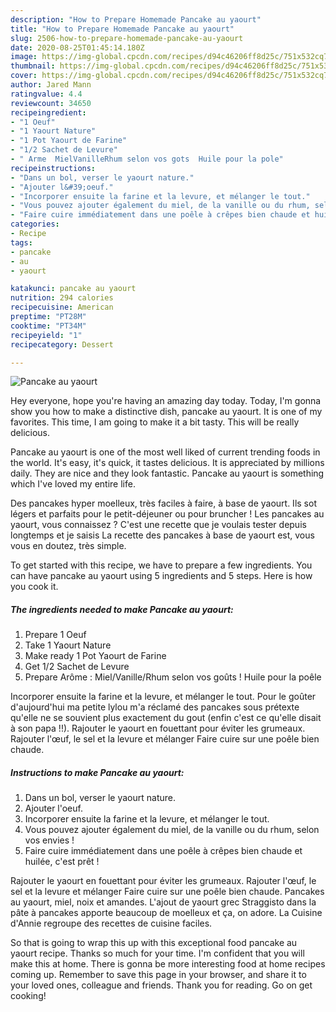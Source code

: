 ```yaml
---
description: "How to Prepare Homemade Pancake au yaourt"
title: "How to Prepare Homemade Pancake au yaourt"
slug: 2506-how-to-prepare-homemade-pancake-au-yaourt
date: 2020-08-25T01:45:14.180Z
image: https://img-global.cpcdn.com/recipes/d94c46206ff8d25c/751x532cq70/pancake-au-yaourt-photo-principale-de-la-recette.jpg
thumbnail: https://img-global.cpcdn.com/recipes/d94c46206ff8d25c/751x532cq70/pancake-au-yaourt-photo-principale-de-la-recette.jpg
cover: https://img-global.cpcdn.com/recipes/d94c46206ff8d25c/751x532cq70/pancake-au-yaourt-photo-principale-de-la-recette.jpg
author: Jared Mann
ratingvalue: 4.4
reviewcount: 34650
recipeingredient:
- "1 Oeuf"
- "1 Yaourt Nature"
- "1 Pot Yaourt de Farine"
- "1/2 Sachet de Levure"
- " Arme  MielVanilleRhum selon vos gots  Huile pour la pole"
recipeinstructions:
- "Dans un bol, verser le yaourt nature."
- "Ajouter l&#39;oeuf."
- "Incorporer ensuite la farine et la levure, et mélanger le tout."
- "Vous pouvez ajouter également du miel, de la vanille ou du rhum, selon vos envies !"
- "Faire cuire immédiatement dans une poêle à crêpes bien chaude et huilée, c&#39;est prêt !"
categories:
- Recipe
tags:
- pancake
- au
- yaourt

katakunci: pancake au yaourt 
nutrition: 294 calories
recipecuisine: American
preptime: "PT28M"
cooktime: "PT34M"
recipeyield: "1"
recipecategory: Dessert

---
```



![Pancake au yaourt](https://img-global.cpcdn.com/recipes/d94c46206ff8d25c/751x532cq70/pancake-au-yaourt-photo-principale-de-la-recette.jpg)

Hey everyone, hope you're having an amazing day today. Today, I'm gonna show you how to make a distinctive dish, pancake au yaourt. It is one of my favorites. This time, I am going to make it a bit tasty. This will be really delicious.

Pancake au yaourt is one of the most well liked of current trending foods in the world. It's easy, it's quick, it tastes delicious. It is appreciated by millions daily. They are nice and they look fantastic. Pancake au yaourt is something which I've loved my entire life.

Des pancakes hyper moelleux, très faciles à faire, à base de yaourt. Ils sot légers et parfaits pour le petit-déjeuner ou pour bruncher ! Les pancakes au yaourt, vous connaissez ? C&#39;est une recette que je voulais tester depuis longtemps et je saisis La recette des pancakes à base de yaourt est, vous vous en doutez, très simple.


To get started with this recipe, we have to prepare a few ingredients. You can have pancake au yaourt using 5 ingredients and 5 steps. Here is how you cook it.

<!--inarticleads1-->

##### The ingredients needed to make Pancake au yaourt:

1. Prepare 1 Oeuf
1. Take 1 Yaourt Nature
1. Make ready 1 Pot Yaourt de Farine
1. Get 1/2 Sachet de Levure
1. Prepare  Arôme : Miel/Vanille/Rhum selon vos goûts ! Huile pour la poêle


Incorporer ensuite la farine et la levure, et mélanger le tout. Pour le goûter d&#39;aujourd&#39;hui ma petite lylou m&#39;a réclamé des pancakes sous prétexte qu&#39;elle ne se souvient plus exactement du gout (enfin c&#39;est ce qu&#39;elle disait à son papa !!). Rajouter le yaourt en fouettant pour éviter les grumeaux. Rajouter l&#39;œuf, le sel et la levure et mélanger Faire cuire sur une poêle bien chaude. 

<!--inarticleads2-->

##### Instructions to make Pancake au yaourt:

1. Dans un bol, verser le yaourt nature.
1. Ajouter l&#39;oeuf.
1. Incorporer ensuite la farine et la levure, et mélanger le tout.
1. Vous pouvez ajouter également du miel, de la vanille ou du rhum, selon vos envies !
1. Faire cuire immédiatement dans une poêle à crêpes bien chaude et huilée, c&#39;est prêt !


Rajouter le yaourt en fouettant pour éviter les grumeaux. Rajouter l&#39;œuf, le sel et la levure et mélanger Faire cuire sur une poêle bien chaude. Pancakes au yaourt, miel, noix et amandes. L&#39;ajout de yaourt grec Straggisto dans la pâte à pancakes apporte beaucoup de moelleux et ça, on adore. La Cuisine d&#39;Annie regroupe des recettes de cuisine faciles. 

So that is going to wrap this up with this exceptional food pancake au yaourt recipe. Thanks so much for your time. I'm confident that you will make this at home. There is gonna be more interesting food at home recipes coming up. Remember to save this page in your browser, and share it to your loved ones, colleague and friends. Thank you for reading. Go on get cooking!
